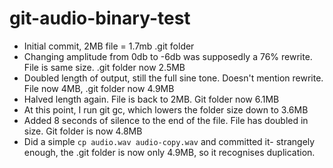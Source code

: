 git-audio-binary-test
=====================

* Initial commit, 2MB file = 1.7mb .git folder
* Changing amplitude from 0db to -6db was supposedly a 76% rewrite. File is same size. .git folder now 2.5MB
* Doubled length of output, still the full sine tone. Doesn't mention rewrite. File now 4MB, .git folder now 4.9MB
* Halved length again. File is back to 2MB. Git folder now 6.1MB
* At this point, I run git gc, which lowers the folder size down to 3.6MB
* Added 8 seconds of silence to the end of the file. File has doubled in size. Git folder is now 4.8MB
* Did a simple `cp audio.wav audio-copy.wav` and committed it- strangely enough, the .git folder is now only 4.9MB, so it recognises duplication.
